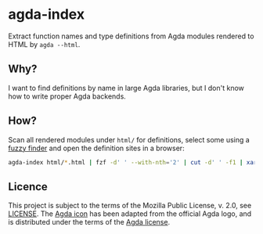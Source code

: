 # agda-index

Extract function names and type definitions from Agda modules rendered to HTML by `agda --html`.

## Why?

I want to find definitions by name in large Agda libraries,
but I don't know how to write proper Agda backends.

## How?

Scan all rendered modules under `html/` for definitions,
select some using a [fuzzy finder](https://github.com/junegunn/fzf)
and open the definition sites in a browser:

```sh
agda-index html/*.html | fzf -d' ' --with-nth='2' | cut -d' ' -f1 | xargs firefox
```

## Licence

This project is subject to the terms of the Mozilla Public License, v. 2.0,
see [LICENSE](./LICENSE).
The [Agda icon](./resources/Agda.svg) has been adapted from the official
Agda logo, and is distributed under the terms of the [Agda license](./resources/LICENSE-Agda.txt).
